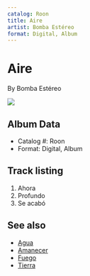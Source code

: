 ```yaml
---
catalog: Roon
title: Aire
artist: Bomba Estéreo
format: Digital, Album
---
```


# Aire

By Bomba Estéreo

![](../../assets/albumcovers/Bomba_Estéreo-Aire.png)

## Album Data

- Catalog #: Roon
- Format: Digital, Album


## Track listing


1. Ahora
2. Profundo
3. Se acabó


## See also

- [Agua](Agua.md)
- [Amanecer](Amanecer.md)
- [Fuego](Fuego.md)
- [Tierra](Tierra.md)
